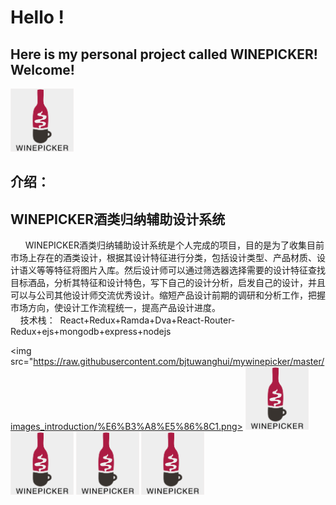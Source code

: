 # Hello ! 
##  Here is my personal project called **WINEPICKER**! Welcome!
<img src="https://github.com/bjtuwanghui/mywinepicker/raw/master/images_introduction/logo.png?raw=true" width="20%" height="20%">

## 介绍：
   ## WINEPICKER酒类归纳辅助设计系统<br/> ##
     &nbsp;&nbsp;WINEPICKER酒类归纳辅助设计系统是个人完成的项目，目的是为了收集目前市场上存在的酒类设计，根据其设计特征进行分类，包括设计类型、产品材质、设计语义等等特征将图片入库。然后设计师可以通过筛选器选择需要的设计特征查找目标酒品，分析其特征和设计特色，写下自己的设计分析，启发自己的设计，并且可以与公司其他设计师交流优秀设计。缩短产品设计前期的调研和分析工作，把握市场方向，使设计工作流程统一，提高产品设计进度。<br/>
     技术栈：  &nbsp;React+Redux+Ramda+Dva+React-Router-Redux+ejs+mongodb+express+nodejs

<img src="https://raw.githubusercontent.com/bjtuwanghui/mywinepicker/master/images_introduction/%E6%B3%A8%E5%86%8C1.png>
<img src="https://github.com/bjtuwanghui/mywinepicker/raw/master/images_introduction/logo.png?raw=true" width="20%" height="20%">
<img src="https://github.com/bjtuwanghui/mywinepicker/raw/master/images_introduction/logo.png?raw=true" width="20%" height="20%">
<img src="https://github.com/bjtuwanghui/mywinepicker/raw/master/images_introduction/logo.png?raw=true" width="20%" height="20%">
<img src="https://github.com/bjtuwanghui/mywinepicker/raw/master/images_introduction/logo.png?raw=true" width="20%" height="20%">

